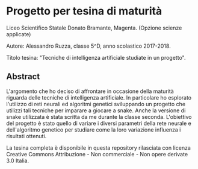 # Progetto per tesina di maturità
Liceo Scientifico Statale Donato Bramante, Magenta. (Opzione scienze applicate)

Autore: Alessandro Ruzza, classe 5^D, anno scolastico 2017-2018.

Titolo tesina: "Tecniche di intelligenza artificiale studiate in un progetto".

## Abstract
L'argomento che ho deciso di affrontare in occasione della maturità riguarda delle tecniche di intelligenza artificiale. In particolare ho esplorato l'utilizzo di reti neurali ed algoritmi genetici sviluppando un progetto che utilizzi tali tecniche per imparare a giocare a snake. Anche la versione di snake utilizzata è stata scritta da me durante la classe seconda. L'obiettivo del progetto è stato quello di variare i diversi parametri della rete neurale e dell'algoritmo genetico per studiare come la loro variazione influenza i risultati ottenuti.


La tesina completa è disponibile in questa repository rilasciata con licenza Creative Commons Attribuzione - Non commerciale - Non opere derivate 3.0 Italia.


